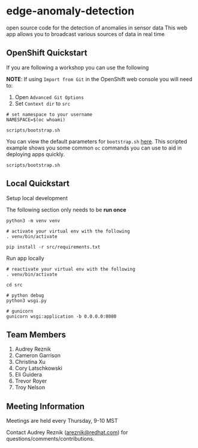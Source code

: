 # edge-anomaly-detection

open source code for the detection of anomalies in sensor data
This web app allows you to broadcast various sources of data in real time

## OpenShift Quickstart

If you are following a workshop you can use the following

**NOTE**: If using `Import from Git` in the OpenShift web console you will need to:
1. Open `Advanced Git Options`
2. Set `Context dir` to `src`

```
# set namespace to your username
NAMESPACE=$(oc whoami)

scripts/bootstrap.sh
```

You can view the default parameters for `bootstrap.sh` [here](scripts/bootstrap.sh).
This scripted example shows you some common `oc` commands you can use to aid in deploying apps quickly.

```
scripts/bootstrap.sh
```

## Local Quickstart

Setup local development

The following section only needs to be **run once**

```
python3 -m venv venv

# activate your virtual env with the following
. venv/bin/activate

pip install -r src/requirements.txt
```

Run app locally

```
# reactivate your virtual env with the following
. venv/bin/activate

cd src

# python debug
python3 wsgi.py

# gunicorn
gunicorn wsgi:application -b 0.0.0.0:8080
```

## Team Members

1. Audrey Reznik
1. Cameron Garrison
1. Christina Xu
1. Cory Latschkowski
1. Eli Guidera
1. Trevor Royer
1. Troy Nelson

## Meeting Information

Meetings are held every Thursday, 9-10 MST

Contact Audrey Reznik (areznik@redhat.com) for questions/comments/contributions.
